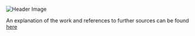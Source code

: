 ![Header Image](Documentation~/MA_meshgen_cone.png)


An explanation of the work and references to further sources can be found [here](Documentation~/MA.pdf)

